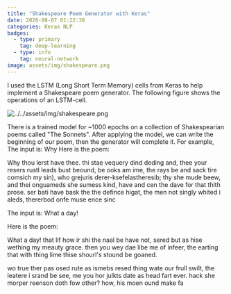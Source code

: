 ```yaml
---
title: "Shakespeare Poem Generator with Keras"
date: 2020-08-07 01:22:38
categories: Keras NLP
badges:
  - type: primary
    tag: deep-learning
  - type: info
    tag: neural-network
image: assets/img/shakespeare.png
---
```


I used the LSTM (Long Short Term Memory) cells from Keras to help implement a Shakespeare poem generator.
The following figure shows the operations of an LSTM-cell.

<!--more-->

![../../assets/img/shakespeare.png](../../assets/img/shakespeare.png)

There is a trained model for ~1000 epochs on a collection of Shakespearian poems called "The Sonnets". After applying the model, we can write the beginning of our poem, then the generator will complete it.
For example, 
The input is: Why
Here is the poem:

Why thou lerst have thee.
thi stae vequery dind deding and,
thee your resers rustl leads bust beound, be ooks am ime,
the rays be and sack tire comsich my sin),
who grejuris derer-ksefelastheresib;
thy she mude beew, and thei onguameds she sumess kind,
have and cen the dave for that thith prose.
ser bati have bask the the defince higat,
the men not singly whited i aleds,
thererbod onfe muse ence sinc

The input is: What a day!

Here is the poem:

What a day!
that lif how ir shi the naal be have not,
sered but as hise wething my meauty grace.
then you wey dae libe me of infeer,
the earting that with thing lime thise shourl's stound be goaned.

wo true ther pas osed rute as ismebs resed
thing wate our frull swilt, the leatere i srand be see,
me you hor julkts date as head fart ever.
hack she morper reenson doth fow other?
how, his moen ound make fa
